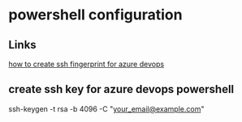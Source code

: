 # powershell configuration

## Links

[how to create ssh fingerprint for azure devops](https://mahedee.net/how-to-create-ssh-fingerprint-for-azure-devops/)

## create ssh key for azure devops powershell

ssh-keygen -t rsa -b 4096 -C "your_email@example.com"
